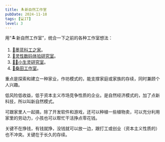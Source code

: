 ```yaml
---
title: 🏝新自然工作室
pubDate: 2024-11-18
tags: [💻IT]
level: 3
---
```


用“🏝新自然工作室”，统合一下之前的各种工作室想法：

1. [🌌墨蓝科工之家](/lab/20240712a-blue-home)。
2. [💖灵性数码体验研究室](/lab/20240727a-pink-lab)。
3. [🧚‍♀️小生灵研究室](/lab/20240825b-little-life-lab)。
4. [🌈桑田工作室](/lab/20241015b-mulberry-field)。

重点是探索和建立一种家业，作坊模式的，能支撑家庭或家族的存续，同时兼顾个人兴趣。

低风险低收益，低于资本主义市场竞争性质的企业。是自然经济模式的，加了点新科技，所以叫新自然模式。

可跟家里人一起搞，除了开发软件和游戏，还可以种植一些植物卖，可以充分利用家里的劳动力，小孩也可以帮忙干活挣点零花钱。

关键不在挣钱，有钱就挣，没钱就可以放一边，跟打工或创业（资本主义性质的）也不冲突。关键在于长久的存续。
